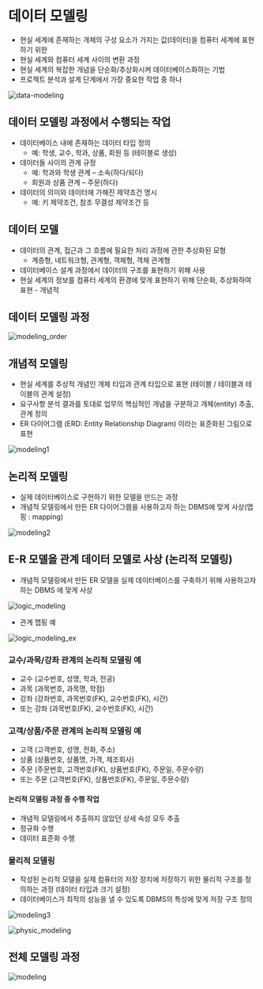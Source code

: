 # 데이터 모델링
- 현실 세계에 존재하는 개체의 구성 요소가 가지는 값(데이터)을 컴퓨터 세계에 표현하기 위한
- 현실 세계와 컴퓨터 세계 사이의 변환 과정
- 현실 세계의 복잡한 개념을 단순화/추상화시켜 데이터베이스화하는 기법
- 프로젝트 분석과 설계 단계에서 가장 중요한 작업 중 하나

![data-modeling](image/data-modeling.png)

## 데이터 모델링 과정에서 수행되는 작업
- 데이터베이스 내에 존재하는 데이터 타입 정의
    - 예: 학생, 교수, 학과, 상품, 회원 등 (테이블로 생성)
- 데이터들 사이의 관계 규정
    - 예: 학과와 학생 관계 – 소속(하다/되다)
    - 회원과 상품 관계 – 주문(하다)
- 데이터의 의미와 데이터에 가해진 제약조건 명시
    - 예: 키 제약조건, 참조 무결성 제약조건 등

## 데이터 모델
- 데이터의 관계, 접근과 그 흐름에 필요한 처리 과정에 관한 추상화된 모형
    - 계층형, 네트워크형, 관계형, 객체형, 객체 관계형
- 데이터베이스 설계 과정에서 데이터의 구조를 표현하기 위해 사용
- 현실 세계의 정보를 컴퓨터 세계의 환경에 맞게 표현하기 위해 단순화, 추상화하여 표현 - 개념적

## 데이터 모델링 과정

![modeling_order](image/modeling_order.png)

## 개념적 모델링
- 현실 세계를 추상적 개념인 개체 타입과 관계 타입으로 표현 (테이블 / 테이블과 테이블의 관계 설정)
- 요구사항 분석 결과를 토대로 업무의 핵심적인 개념을 구분하고 개체(entity) 추출, 관계 정의
- ER 다이어그램 (ERD: Entity Relationship Diagram) 이라는 표준화된 그림으로 표현

![modeling1](image/modeling1.png)

## 논리적 모델링
- 실제 데이터베이스로 구현하기 위한 모델을 만드는 과정
- 개념적 모델링에서 만든 ER 다이어그램을 사용하고자 하는 DBMS에 맞게 사상(맵핑 : mapping)

![modeling2](image/modeling2.png)

## E-R 모델을 관계 데이터 모델로 사상 (논리적 모델링)
- 개념적 모델링에서 만든 ER 모델을 실제 데이터베이스를 구축하기 위해 사용하고자 하는 DBMS 에 맞게 사상

![logic_modeling](image/logic_modeling.png)

- 관계 맵핑 예

![logic_modeling_ex](image/logic_modeling_ex.png)

### 교수/과목/강좌 관계의 논리적 모델링 예
- 교수 (교수번호, 성명, 학과, 전공)
- 과목 (과목번호, 과목명, 학점)
- 강좌 (강좌번호, 과목번호(FK), 교수번호(FK), 시간)
- 또는 강좌 (과목번호(FK), 교수번호(FK), 시간)

### 고객/상품/주문 관계의 논리적 모델링 예
- 고객 (고객번호, 성명, 전화, 주소)
- 상품 (상품번호, 상품명, 가격, 제조회사)
- 주문 (주문번호, 고객번호(FK), 상품번호(FK), 주문일, 주문수량)
- 또는 주문 (고객번호(FK), 상품번호(FK), 주문일, 주문수량)


#### 논리적 모델링 과정 중 수행 작업
- 개념적 모델링에서 추출하지 않았던 상세 속성 모두 추출
- 정규화 수행
- 데이터 표준화 수행

### 물리적 모델링
- 작성된 논리적 모델을 실제 컴퓨터의 저장 장치에 저장하기 위한 물리적 구조를 정의하는 과정 (데이터 타입과 크기 설정)
- 데이터베이스가 최적의 성능을 낼 수 있도록 DBMS의 특성에 맞게 저장 구조 정의

![modeling3](image/modeling3.png)


![physic_modeling](image/physic_modeling.png)

## 전체 모델링 과정

![modeling](image/modeling.png)
